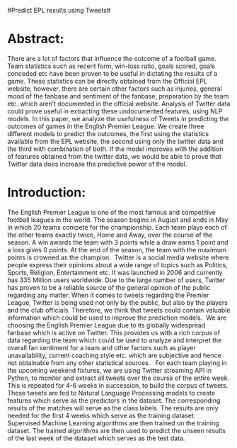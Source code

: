 #Predict EPL results using Tweets#

Abstract:
=========
There are a lot of factors that influence the outcome of a football game. Team statistics such as recent form, win-loss ratio, goals scored, goals conceded etc have been proven to be useful in dictating the results of a game. These statistics can be directly obtained from the Official EPL website, however, there are certain other factors such as injuries, general mood of the fanbase and sentiment of the fanbase, preparation by the team etc. which aren’t documented in the official website. Analysis of Twitter data could prove useful in extracting these undocumented features, using NLP models. In this paper, we analyze the usefulness of Tweets in predicting the outcomes of games in the English Premier League. We create three different models to predict the outcomes, the first using the statistics available from the EPL website, the second using only the twitter data and the third with combination of both. If the model improves with the addition of features obtained from the twitter data, we would be able to prove that Twitter data does increase the predictive power of the model. 

Introduction:
=============
The English Premier League is one of the most famous and competitive football leagues in the world. The season begins in August and ends in May in which 20 teams compete for the championship. Each team plays each of the other teams exactly twice, Home and Away, over the course of the season. A win awards the team with 3 points while a draw earns 1 point and a loss gives 0 points. At the end of the season, the team with the maximum points is crowned as the champion. 
Twitter is a social media website where people express their opinions about a wide range of topics such as Politics, Sports, Religion, Entertainment etc. It was launched in 2006 and currently has 335 Million users worldwide. Due to the large number of users, Twitter has proven to be a reliable source of the general opinion of the public regarding any matter. When it comes to tweets regarding the Premier League, Twitter is being used not only by the public, but also by the players and the club officials. Therefore, we think that tweets could contain valuable information which could be used to improve the prediction models. 
We are choosing the English Premier League due to its globally widespread fanbase which is active on Twitter. This provides us with a rich corpus of data regarding the team which could be used to analyze and interpret the overall fan sentiment for a team and other factors such as player unavailability, current coaching style etc. which are subjective and hence not obtainable from any other statistical sources.  
For each team playing in the upcoming weekend fixtures, we are using Twitter streaming API in Python, to monitor and extract all tweets over the course of the entire week. This is repeated for 4-6 weeks in succession, to build the corpus of tweets. These tweets are fed to Natural Language Processing models to create features which serve as the predictors in the dataset. The corresponding results of the matches will serve as the class labels. The results are only needed for the first 4 weeks which serve as the training dataset. Supervised Machine Learning algorithms are then trained on the training dataset. The trained algorithms are then used to predict the unseen results of the last week of the dataset which serves as the test data.
